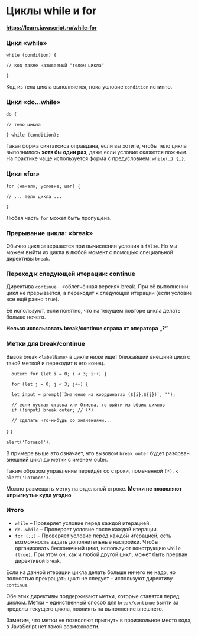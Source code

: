 # Циклы while и for

#### https://learn.javascript.ru/while-for

### Цикл «while»

  `while (condition) {`

  `// код также называемый "телом цикла"`

  `}`

Код из тела цикла выполняется, пока условие `condition` истинно.

### Цикл «do…while»

  `do {`

  `// тело цикла`

  `} while (condition);`

Такая форма синтаксиса оправдана, если вы хотите, чтобы тело цикла выполнилось **хотя бы один раз**, даже если условие окажется ложным. На практике чаще используется форма с предусловием: `while(…) {…}`.

### Цикл «for»

  `for (начало; условие; шаг) {`

  `// ... тело цикла ...`

  `}`

Любая часть `for` может быть пропущена.

### Прерывание цикла: «break»

Обычно цикл завершается при вычислении условия в `false`.
Но мы можем выйти из цикла в любой момент с помощью специальной директивы `break`.

### Переход к следующей итерации: continue

Директива `continue` – «облегчённая версия» break. При её выполнении цикл не прерывается, а переходит к следующей итерации (если условие все ещё равно `true`).

Её используют, если понятно, что на текущем повторе цикла делать больше нечего.

**Нельзя использовать break/continue справа от оператора „?“**

### Метки для break/continue

Вызов break `<labelName>` в цикле ниже ищет ближайший внешний цикл с такой меткой и переходит в его конец.

`  outer: for (let i = 0; i < 3; i++) {`
  
`  for (let j = 0; j < 3; j++) {`
  
      let input = prompt(`Значение на координатах (${i},${j})`, '');
  
      // если пустая строка или Отмена, то выйти из обоих циклов
      if (!input) break outer; // (*)
  
      // сделать что-нибудь со значениями...
  `}`
  `}`
  
  `alert('Готово!');`

В примере выше это означает, что вызовом `break outer` будет разорван внешний цикл до метки с именем outer.

Таким образом управление перейдёт со строки, помеченной `(*)`, к `alert('Готово!')`.

Можно размещать метку на отдельной строке. **Метки не позволяют «прыгнуть» куда угодно**

### Итого

- `while` – Проверяет условие перед каждой итерацией.
- `do..while` – Проверяет условие после каждой итерации.
- `for (;;)` – Проверяет условие перед каждой итерацией, есть возможность задать дополнительные настройки.
Чтобы организовать бесконечный цикл, используют конструкцию `while (true)`. При этом он, как и любой другой цикл, может быть прерван директивой `break`.

Если на данной итерации цикла делать больше ничего не надо, но полностью прекращать цикл не следует – используют директиву `continue`.

Обе этих директивы поддерживают метки, которые ставятся перед циклом. Метки – единственный способ для `break/continue` выйти за пределы текущего цикла, повлиять на выполнение внешнего.

Заметим, что метки не позволяют прыгнуть в произвольное место кода, в JavaScript нет такой возможности.